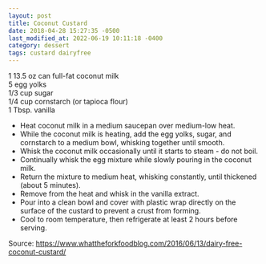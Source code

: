 ```yaml
---
layout: post
title: Coconut Custard
date: 2018-04-28 15:27:35 -0500
last_modified_at: 2022-06-19 10:11:18 -0400
category: dessert
tags: custard dairyfree
---
```


1 13.5 oz can full-fat coconut milk  
5 egg yolks  
1/3 cup sugar  
1/4 cup cornstarch (or tapioca flour)  
1 Tbsp. vanilla  

* Heat coconut milk in a medium saucepan over medium-low heat.
* While the coconut milk is heating, add the egg yolks, sugar, and cornstarch to a medium bowl, whisking together until smooth.
* Whisk the coconut milk occasionally until it starts to steam - do not boil.
* Continually whisk the egg mixture while slowly pouring in the coconut milk.
* Return the mixture to medium heat, whisking constantly, until thickened (about 5 minutes).
* Remove from the heat and whisk in the vanilla extract.
* Pour into a clean bowl and cover with plastic wrap directly on the surface of the custard to prevent a crust from forming.
* Cool to room temperature, then refrigerate at least 2 hours before serving.

Source: <https://www.whattheforkfoodblog.com/2016/06/13/dairy-free-coconut-custard/>
